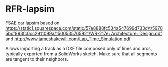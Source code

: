 # RFR-lapsim
FSAE car lapsim based on 
https://static1.squarespace.com/static/57e8888fc534a547699d733d/t/59705bcf893fc0cc2911099a/1500535765921/WR-217e+Architecture+Design.pdf 
and http://www.jameshakewill.com/Lap_Time_Simulation.pdf

Allows importing a track as a DXF file composed only of lines and arcs, typically exported from a SolidWorks sketch. Make sure that all segments are tangent to their neighbors. 

